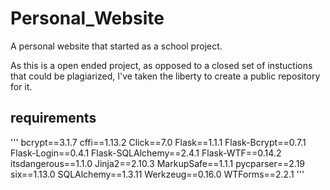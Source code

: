 # Personal_Website
A personal website that started as a school project. 

As this is a open ended project, as opposed to a closed set of instuctions that could be plagiarized, I've taken the liberty to create a public repository for it.

## requirements
'''
bcrypt==3.1.7
cffi==1.13.2
Click==7.0
Flask==1.1.1
Flask-Bcrypt==0.7.1
Flask-Login==0.4.1
Flask-SQLAlchemy==2.4.1
Flask-WTF==0.14.2
itsdangerous==1.1.0
Jinja2==2.10.3
MarkupSafe==1.1.1
pycparser==2.19
six==1.13.0
SQLAlchemy==1.3.11
Werkzeug==0.16.0
WTForms==2.2.1
'''
